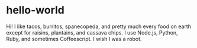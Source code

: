 # hello-world
Hi! I like tacos, burritos, spanecopeda, and pretty much every food on earth except for raisins, plantains, and cassava chips.
I use Node.js, Python, Ruby, and sometimes Coffeescript.
I wish I was a robot.

